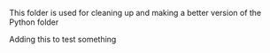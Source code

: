 This folder is used for cleaning up and making a better version of the Python folder

Adding this to test something